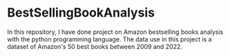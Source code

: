 # BestSellingBookAnalysis
In this repository, I have done project on Amazon bestselling books analysis with the python programming language. The data use in this project is a dataset of Amazon's 50 best books between 2009 and 2022. 
